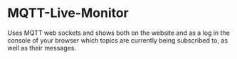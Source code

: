 # MQTT-Live-Monitor
Uses MQTT web sockets and shows both on the website and as a log in the console of your browser which topics are currently being subscribed to, as well as their messages.
